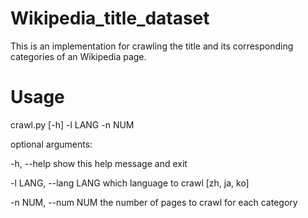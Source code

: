 # Wikipedia_title_dataset
This is an implementation for crawling the title and its corresponding categories of an Wikipedia page.
# Usage
crawl.py [-h] -l LANG -n NUM

optional arguments:

  -h, --help            show this help message and exit
  
  -l LANG, --lang LANG  which language to crawl [zh, ja, ko]
  
  -n NUM, --num NUM     the number of pages to crawl for each category
